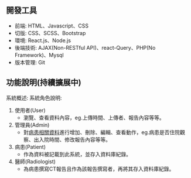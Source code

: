 ## 開發工具
<ul>
  <li>
    前端: HTML、Javascript、CSS
  </li>
  <li>
    切版: CSS、SCSS、Bootstrap
  </li>
  <li>
    環境: React.js、Node.js
  </li>
  <li>
    後端技術: AJAX(Non-RESTful API)、react-Query、PHP(No Framework)、Mysql
  </li>
  <li>
    版本管理: Git
  </li>
</ol>
</ul>

## 功能說明(持續擴展中)
系統概述:
系統角色說明:<BR>
<ol>
  <li>
    使用者(User)
      <ul>
        <li>
          瀏覽、查看資料內容，eg.上傳時間、上傳者、報告內容等等。
        </li>
      </ul>
  </li>
  <li>
    管理員(Admin)
     <ul>
        <li>
         對<ins>病患相關資料</ins>進行增加、刪除、編輯、查看動作，eg.病患是否住院觀察、出入院時間、修改報告內容等等。
        </li>
     </ul>
  </li>
  <li>
    病患(Patient)
    <ul>
      <li>
        作為資料被記載到此系統，並存入資料庫紀錄。
      </li>
    </ul>
  </li>
    <li>
    醫師(Radiologist)
    <ul>
      <li>
        為病患撰寫CT報告且作為該報告撰寫者，再將其存入資料庫紀錄。
      </li>
    </ul>
  </li>
</ol>


